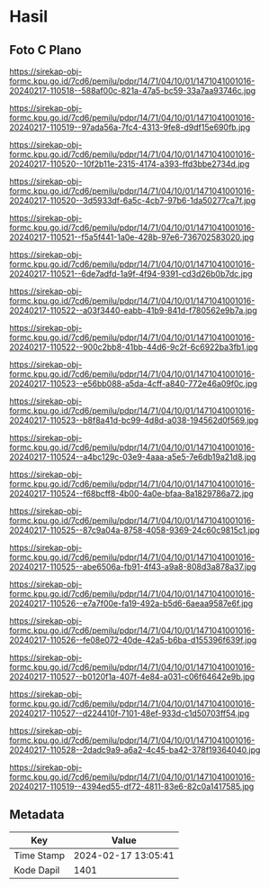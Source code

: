 # Hasil

## Foto C Plano

https://sirekap-obj-formc.kpu.go.id/7cd6/pemilu/pdpr/14/71/04/10/01/1471041001016-20240217-110518--588af00c-821a-47a5-bc59-33a7aa93746c.jpg

https://sirekap-obj-formc.kpu.go.id/7cd6/pemilu/pdpr/14/71/04/10/01/1471041001016-20240217-110519--97ada56a-7fc4-4313-9fe8-d9df15e690fb.jpg

https://sirekap-obj-formc.kpu.go.id/7cd6/pemilu/pdpr/14/71/04/10/01/1471041001016-20240217-110520--10f2b11e-2315-4174-a393-ffd3bbe2734d.jpg

https://sirekap-obj-formc.kpu.go.id/7cd6/pemilu/pdpr/14/71/04/10/01/1471041001016-20240217-110520--3d5933df-6a5c-4cb7-97b6-1da50277ca7f.jpg

https://sirekap-obj-formc.kpu.go.id/7cd6/pemilu/pdpr/14/71/04/10/01/1471041001016-20240217-110521--f5a5f441-1a0e-428b-97e6-736702583020.jpg

https://sirekap-obj-formc.kpu.go.id/7cd6/pemilu/pdpr/14/71/04/10/01/1471041001016-20240217-110521--6de7adfd-1a9f-4f94-9391-cd3d26b0b7dc.jpg

https://sirekap-obj-formc.kpu.go.id/7cd6/pemilu/pdpr/14/71/04/10/01/1471041001016-20240217-110522--a03f3440-eabb-41b9-841d-f780562e9b7a.jpg

https://sirekap-obj-formc.kpu.go.id/7cd6/pemilu/pdpr/14/71/04/10/01/1471041001016-20240217-110522--900c2bb8-41bb-44d6-9c2f-6c6922ba3fb1.jpg

https://sirekap-obj-formc.kpu.go.id/7cd6/pemilu/pdpr/14/71/04/10/01/1471041001016-20240217-110523--e56bb088-a5da-4cff-a840-772e46a09f0c.jpg

https://sirekap-obj-formc.kpu.go.id/7cd6/pemilu/pdpr/14/71/04/10/01/1471041001016-20240217-110523--b8f8a41d-bc99-4d8d-a038-194562d0f569.jpg

https://sirekap-obj-formc.kpu.go.id/7cd6/pemilu/pdpr/14/71/04/10/01/1471041001016-20240217-110524--a4bc129c-03e9-4aaa-a5e5-7e6db19a21d8.jpg

https://sirekap-obj-formc.kpu.go.id/7cd6/pemilu/pdpr/14/71/04/10/01/1471041001016-20240217-110524--f68bcff8-4b00-4a0e-bfaa-8a1829786a72.jpg

https://sirekap-obj-formc.kpu.go.id/7cd6/pemilu/pdpr/14/71/04/10/01/1471041001016-20240217-110525--87c9a04a-8758-4058-9369-24c60c9815c1.jpg

https://sirekap-obj-formc.kpu.go.id/7cd6/pemilu/pdpr/14/71/04/10/01/1471041001016-20240217-110525--abe6506a-fb91-4f43-a9a8-808d3a878a37.jpg

https://sirekap-obj-formc.kpu.go.id/7cd6/pemilu/pdpr/14/71/04/10/01/1471041001016-20240217-110526--e7a7f00e-fa19-492a-b5d6-6aeaa9587e6f.jpg

https://sirekap-obj-formc.kpu.go.id/7cd6/pemilu/pdpr/14/71/04/10/01/1471041001016-20240217-110526--fe08e072-40de-42a5-b6ba-d155396f639f.jpg

https://sirekap-obj-formc.kpu.go.id/7cd6/pemilu/pdpr/14/71/04/10/01/1471041001016-20240217-110527--b0120f1a-407f-4e84-a031-c06f64642e9b.jpg

https://sirekap-obj-formc.kpu.go.id/7cd6/pemilu/pdpr/14/71/04/10/01/1471041001016-20240217-110527--d224410f-7101-48ef-933d-c1d50703ff54.jpg

https://sirekap-obj-formc.kpu.go.id/7cd6/pemilu/pdpr/14/71/04/10/01/1471041001016-20240217-110528--2dadc9a9-a6a2-4c45-ba42-378f19364040.jpg

https://sirekap-obj-formc.kpu.go.id/7cd6/pemilu/pdpr/14/71/04/10/01/1471041001016-20240217-110519--4394ed55-df72-4811-83e6-82c0a1417585.jpg


## Metadata

| Key        | Value               |
| ---------- | ------------------- |
| Time Stamp | 2024-02-17 13:05:41 |
| Kode Dapil | 1401                |



